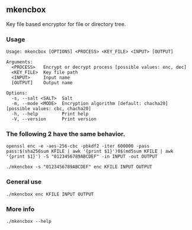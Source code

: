 ## mkencbox

Key file based encryptor for file or directory tree.

### Usage

```
Usage: mkencbox [OPTIONS] <PROCESS> <KEY_FILE> <INPUT> [OUTPUT]

Arguments:
  <PROCESS>   Encrypt or decrypt process [possible values: enc, dec]
  <KEY_FILE>  Key file path
  <INPUT>     Input name
  [OUTPUT]    Output name

Options:
  -s, --salt <SALT>  Salt
  -m, --mode <MODE>  Encryption algorithm [default: chacha20] [possible values: cbc, chacha20]
  -h, --help         Print help
  -V, --version      Print version
```

### The following 2 have the same behavior.

```
openssl enc -e -aes-256-cbc -pbkdf2 -iter 600000 -pass pass:$(sha256sum KFILE | awk '{print $1}')0$(md5sum KFILE | awk '{print $1}') -S "0123456789ABCDEF" -in INPUT -out OUTPUT
```

```
./mkencbox -s "0123456789ABCDEF" enc KFILE INPUT OUTPUT
```

### General use

```
./mkencbox enc KFILE INPUT OUTPUT
```

### More info

```
./mkencbox --help
```
